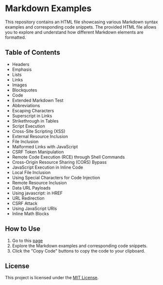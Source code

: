 # Markdown Examples

This repository contains an HTML file showcasing various Markdown syntax examples and corresponding code snippets. The provided HTML file allows you to explore and understand how different Markdown elements are formatted.

## Table of Contents

- Headers
- Emphasis
- Lists
- Links
- Images
- Blockquotes
- Code
- Extended Markdown Test
- Abbreviations
- Escaping Characters
- Superscript in Links
- Strikethrough in Tables
- Script Execution
- Cross-Site Scripting (XSS)
- External Resource Inclusion
- File Inclusion
- Malformed Links with JavaScript
- CSRF Token Manipulation
- Remote Code Execution (RCE) through Shell Commands
- Cross-Origin Resource Sharing (CORS) Bypass
- JavaScript Execution in Inline Code
- Local File Inclusion
- Using Special Characters for Code Injection
- Remote Resource Inclusion
- Data URL Payloads
- Using javascript: in HREF
- URL Redirection
- CSRF Attack
- Using JavaScript URIs
- Inline Math Blocks

## How to Use

1. Go to this [page](https://stavares843.github.io/markdown-testing/markdown-testing.html)
2. Explore the Markdown examples and corresponding code snippets.
3. Click the "Copy Code" buttons to copy the code to your clipboard.

## License

This project is licensed under the [MIT License](LICENSE).
